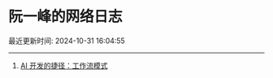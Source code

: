 # 阮一峰的网络日志

最近更新时间: 2024-10-31 16:04:55

--- 
1. [AI 开发的捷径：工作流模式](http://www.ruanyifeng.com/blog/2024/10/coze.html) 
